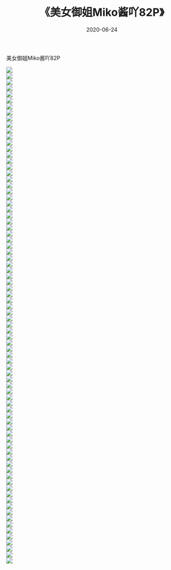 ﻿---
layout: post
title:  《美女御姐Miko酱吖82P》
date:   2020-06-24
img: http://pic.660000.xyz/1:/性感/2020/美女御姐Miko酱吖82P/000.jpg
categories: [美女, 清纯, 唯美]
---

美女御姐Miko酱吖82P

  ![](http://pic.660000.xyz/1:/性感/2020/美女御姐Miko酱吖82P/001.jpg) <br> ![](http://pic.660000.xyz/1:/性感/2020/美女御姐Miko酱吖82P/002.jpg) <br> ![](http://pic.660000.xyz/1:/性感/2020/美女御姐Miko酱吖82P/003.jpg) <br> ![](http://pic.660000.xyz/1:/性感/2020/美女御姐Miko酱吖82P/004.jpg) <br> ![](http://pic.660000.xyz/1:/性感/2020/美女御姐Miko酱吖82P/005.jpg) <br> ![](http://pic.660000.xyz/1:/性感/2020/美女御姐Miko酱吖82P/006.jpg) <br> ![](http://pic.660000.xyz/1:/性感/2020/美女御姐Miko酱吖82P/007.jpg) <br> ![](http://pic.660000.xyz/1:/性感/2020/美女御姐Miko酱吖82P/008.jpg) <br> ![](http://pic.660000.xyz/1:/性感/2020/美女御姐Miko酱吖82P/009.jpg) <br> ![](http://pic.660000.xyz/1:/性感/2020/美女御姐Miko酱吖82P/010.jpg) <br> ![](http://pic.660000.xyz/1:/性感/2020/美女御姐Miko酱吖82P/011.jpg) <br> ![](http://pic.660000.xyz/1:/性感/2020/美女御姐Miko酱吖82P/012.jpg) <br> ![](http://pic.660000.xyz/1:/性感/2020/美女御姐Miko酱吖82P/013.jpg) <br> ![](http://pic.660000.xyz/1:/性感/2020/美女御姐Miko酱吖82P/014.jpg) <br> ![](http://pic.660000.xyz/1:/性感/2020/美女御姐Miko酱吖82P/015.jpg) <br> ![](http://pic.660000.xyz/1:/性感/2020/美女御姐Miko酱吖82P/016.jpg) <br> ![](http://pic.660000.xyz/1:/性感/2020/美女御姐Miko酱吖82P/017.jpg) <br> ![](http://pic.660000.xyz/1:/性感/2020/美女御姐Miko酱吖82P/018.jpg) <br> ![](http://pic.660000.xyz/1:/性感/2020/美女御姐Miko酱吖82P/019.jpg) <br> ![](http://pic.660000.xyz/1:/性感/2020/美女御姐Miko酱吖82P/020.jpg) <br> ![](http://pic.660000.xyz/1:/性感/2020/美女御姐Miko酱吖82P/021.jpg) <br> ![](http://pic.660000.xyz/1:/性感/2020/美女御姐Miko酱吖82P/022.jpg) <br> ![](http://pic.660000.xyz/1:/性感/2020/美女御姐Miko酱吖82P/023.jpg) <br> ![](http://pic.660000.xyz/1:/性感/2020/美女御姐Miko酱吖82P/024.jpg) <br> ![](http://pic.660000.xyz/1:/性感/2020/美女御姐Miko酱吖82P/025.jpg) <br> ![](http://pic.660000.xyz/1:/性感/2020/美女御姐Miko酱吖82P/026.jpg) <br> ![](http://pic.660000.xyz/1:/性感/2020/美女御姐Miko酱吖82P/027.jpg) <br> ![](http://pic.660000.xyz/1:/性感/2020/美女御姐Miko酱吖82P/028.jpg) <br> ![](http://pic.660000.xyz/1:/性感/2020/美女御姐Miko酱吖82P/029.jpg) <br> ![](http://pic.660000.xyz/1:/性感/2020/美女御姐Miko酱吖82P/030.jpg) <br> ![](http://pic.660000.xyz/1:/性感/2020/美女御姐Miko酱吖82P/031.jpg) <br> ![](http://pic.660000.xyz/1:/性感/2020/美女御姐Miko酱吖82P/032.jpg) <br> ![](http://pic.660000.xyz/1:/性感/2020/美女御姐Miko酱吖82P/033.jpg) <br> ![](http://pic.660000.xyz/1:/性感/2020/美女御姐Miko酱吖82P/034.jpg) <br> ![](http://pic.660000.xyz/1:/性感/2020/美女御姐Miko酱吖82P/035.jpg) <br> ![](http://pic.660000.xyz/1:/性感/2020/美女御姐Miko酱吖82P/036.jpg) <br> ![](http://pic.660000.xyz/1:/性感/2020/美女御姐Miko酱吖82P/037.jpg) <br> ![](http://pic.660000.xyz/1:/性感/2020/美女御姐Miko酱吖82P/038.jpg) <br> ![](http://pic.660000.xyz/1:/性感/2020/美女御姐Miko酱吖82P/039.jpg) <br> ![](http://pic.660000.xyz/1:/性感/2020/美女御姐Miko酱吖82P/040.jpg) <br> ![](http://pic.660000.xyz/1:/性感/2020/美女御姐Miko酱吖82P/041.jpg) <br> ![](http://pic.660000.xyz/1:/性感/2020/美女御姐Miko酱吖82P/042.jpg) <br> ![](http://pic.660000.xyz/1:/性感/2020/美女御姐Miko酱吖82P/043.jpg) <br> ![](http://pic.660000.xyz/1:/性感/2020/美女御姐Miko酱吖82P/044.jpg) <br> ![](http://pic.660000.xyz/1:/性感/2020/美女御姐Miko酱吖82P/045.jpg) <br> ![](http://pic.660000.xyz/1:/性感/2020/美女御姐Miko酱吖82P/046.jpg) <br> ![](http://pic.660000.xyz/1:/性感/2020/美女御姐Miko酱吖82P/047.jpg) <br> ![](http://pic.660000.xyz/1:/性感/2020/美女御姐Miko酱吖82P/048.jpg) <br> ![](http://pic.660000.xyz/1:/性感/2020/美女御姐Miko酱吖82P/049.jpg) <br> ![](http://pic.660000.xyz/1:/性感/2020/美女御姐Miko酱吖82P/050.jpg) <br> ![](http://pic.660000.xyz/1:/性感/2020/美女御姐Miko酱吖82P/051.jpg) <br> ![](http://pic.660000.xyz/1:/性感/2020/美女御姐Miko酱吖82P/052.jpg) <br> ![](http://pic.660000.xyz/1:/性感/2020/美女御姐Miko酱吖82P/053.jpg) <br> ![](http://pic.660000.xyz/1:/性感/2020/美女御姐Miko酱吖82P/054.jpg) <br> ![](http://pic.660000.xyz/1:/性感/2020/美女御姐Miko酱吖82P/055.jpg) <br> ![](http://pic.660000.xyz/1:/性感/2020/美女御姐Miko酱吖82P/056.jpg) <br> ![](http://pic.660000.xyz/1:/性感/2020/美女御姐Miko酱吖82P/057.jpg) <br> ![](http://pic.660000.xyz/1:/性感/2020/美女御姐Miko酱吖82P/058.jpg) <br> ![](http://pic.660000.xyz/1:/性感/2020/美女御姐Miko酱吖82P/059.jpg) <br> ![](http://pic.660000.xyz/1:/性感/2020/美女御姐Miko酱吖82P/060.jpg) <br> ![](http://pic.660000.xyz/1:/性感/2020/美女御姐Miko酱吖82P/061.jpg) <br> ![](http://pic.660000.xyz/1:/性感/2020/美女御姐Miko酱吖82P/062.jpg) <br> ![](http://pic.660000.xyz/1:/性感/2020/美女御姐Miko酱吖82P/063.jpg) <br> ![](http://pic.660000.xyz/1:/性感/2020/美女御姐Miko酱吖82P/064.jpg) <br> ![](http://pic.660000.xyz/1:/性感/2020/美女御姐Miko酱吖82P/065.jpg) <br> ![](http://pic.660000.xyz/1:/性感/2020/美女御姐Miko酱吖82P/066.jpg) <br> ![](http://pic.660000.xyz/1:/性感/2020/美女御姐Miko酱吖82P/067.jpg) <br> ![](http://pic.660000.xyz/1:/性感/2020/美女御姐Miko酱吖82P/068.jpg) <br> ![](http://pic.660000.xyz/1:/性感/2020/美女御姐Miko酱吖82P/069.jpg) <br> ![](http://pic.660000.xyz/1:/性感/2020/美女御姐Miko酱吖82P/070.jpg) <br> ![](http://pic.660000.xyz/1:/性感/2020/美女御姐Miko酱吖82P/071.jpg) <br> ![](http://pic.660000.xyz/1:/性感/2020/美女御姐Miko酱吖82P/072.jpg) <br> ![](http://pic.660000.xyz/1:/性感/2020/美女御姐Miko酱吖82P/073.jpg) <br> ![](http://pic.660000.xyz/1:/性感/2020/美女御姐Miko酱吖82P/074.jpg) <br> ![](http://pic.660000.xyz/1:/性感/2020/美女御姐Miko酱吖82P/075.jpg) <br> ![](http://pic.660000.xyz/1:/性感/2020/美女御姐Miko酱吖82P/076.jpg) <br> ![](http://pic.660000.xyz/1:/性感/2020/美女御姐Miko酱吖82P/077.jpg) <br> ![](http://pic.660000.xyz/1:/性感/2020/美女御姐Miko酱吖82P/078.jpg) <br> ![](http://pic.660000.xyz/1:/性感/2020/美女御姐Miko酱吖82P/079.jpg) <br> ![](http://pic.660000.xyz/1:/性感/2020/美女御姐Miko酱吖82P/080.jpg) <br> ![](http://pic.660000.xyz/1:/性感/2020/美女御姐Miko酱吖82P/081.jpg) <br> ![](http://pic.660000.xyz/1:/性感/2020/美女御姐Miko酱吖82P/082.jpg) <br>